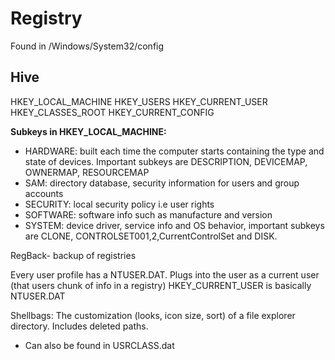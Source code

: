 # Registry
Found in /Windows/System32/config

## Hive
HKEY_LOCAL_MACHINE
HKEY_USERS
HKEY_CURRENT_USER
HKEY_CLASSES_ROOT
HKEY_CURRENT_CONFIG

**Subkeys in HKEY_LOCAL_MACHINE:**
- HARDWARE: built each time the computer starts containing the type and state of devices. Important subkeys are DESCRIPTION, DEVICEMAP, OWNERMAP, RESOURCEMAP
- SAM: directory database, security information for users and group accounts
- SECURITY: local security policy i.e user rights
- SOFTWARE: software info such as manufacture and version
- SYSTEM: device driver, service info and OS behavior, important subkeys are CLONE, CONTROLSET001,2,CurrentControlSet and DISK.

RegBack- backup of registries

Every user profile has a NTUSER.DAT. Plugs into the user as a current user (that users chunk of info in a registry)
HKEY_CURRENT_USER is basically NTUSER.DAT 

Shellbags: The customization (looks, icon size, sort) of a file explorer directory. Includes deleted paths.
  - Can also be found in USRCLASS.dat
